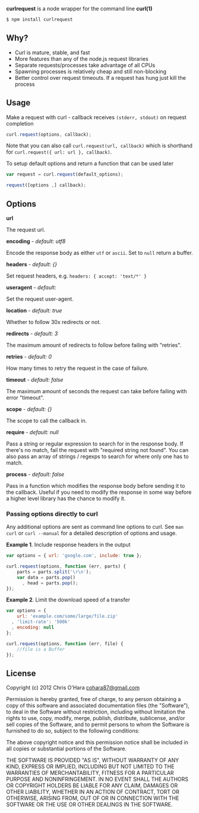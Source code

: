 **curlrequest** is a node wrapper for the command line **curl(1)**

```bash
$ npm install curlrequest
```

## Why?

- Curl is mature, stable, and fast
- More features than any of the node.js request libraries
- Separate requests/processes take advantage of all CPUs
- Spawning processes is relatively cheap and still non-blocking
- Better control over request timeouts. If a request has hung just kill the process

## Usage

Make a request with curl - callback receives `(stderr, stdout)` on request
completion

```javascript
curl.request(options, callback);
```

Note that you can also call `curl.request(url, callback)` which is
shorthand for `curl.request({ url: url }, callback)`.

To setup default options and return a function that can be used later

```javascript
var request = curl.request(default_options);

request([options ,] callback);
```

## Options

**url**

The request url.

**encoding** - *default: utf8*

Encode the response body as either `utf` or `ascii`. Set to `null` return a
buffer.

**headers** - *default: {}*

Set request headers, e.g. `headers: { accept: 'text/*' }`

**useragent** - *default: <random>*

Set the request user-agent.

**location** - *default: true*

Whether to follow 30x redirects or not.

**redirects** - *default: 3*

The maximum amount of redirects to follow before failing with "retries".

**retries** - *default: 0*

How many times to retry the request in the case of failure.

**timeout** - *default: false*

The maximum amount of seconds the request can take before failing with
error "timeout".

**scope** - *default: {}*

The scope to call the callback in.

**require** - *default: null*

Pass a string or regular expression to search for in the response body. If
there's no match, fail the request with "required string not found". You
can also pass an array of strings / regexps to search for where only one
has to match.

**process** - *default: false*

Pass in a function which modifies the response body before sending it to
the callback. Useful if you need to modify the response in some way before
a higher level library has the chance to modify it.

### Passing options directly to curl

Any additional options are sent as command line options to curl. See `man
curl` or `curl --manual` for a detailed description of options and usage.

**Example 1**. Include response headers in the output

```javascript
var options = { url: 'google.com', include: true };

curl.request(options, function (err, parts) {
    parts = parts.split('\r\n');
    var data = parts.pop()
      , head = parts.pop();
});
```

**Example 2**. Limit the download speed of a transfer

```javascript
var options = {
    url: 'example.com/some/large/file.zip'
  , 'limit-rate': '500k'
  , encoding: null
};

curl.request(options, function (err, file) {
    //file is a Buffer
});
```

## License

Copyright (c) 2012 Chris O'Hara <cohara87@gmail.com>

Permission is hereby granted, free of charge, to any person obtaining
a copy of this software and associated documentation files (the
"Software"), to deal in the Software without restriction, including
without limitation the rights to use, copy, modify, merge, publish,
distribute, sublicense, and/or sell copies of the Software, and to
permit persons to whom the Software is furnished to do so, subject to
the following conditions:

The above copyright notice and this permission notice shall be
included in all copies or substantial portions of the Software.

THE SOFTWARE IS PROVIDED "AS IS", WITHOUT WARRANTY OF ANY KIND,
EXPRESS OR IMPLIED, INCLUDING BUT NOT LIMITED TO THE WARRANTIES OF
MERCHANTABILITY, FITNESS FOR A PARTICULAR PURPOSE AND
NONINFRINGEMENT. IN NO EVENT SHALL THE AUTHORS OR COPYRIGHT HOLDERS BE
LIABLE FOR ANY CLAIM, DAMAGES OR OTHER LIABILITY, WHETHER IN AN ACTION
OF CONTRACT, TORT OR OTHERWISE, ARISING FROM, OUT OF OR IN CONNECTION
WITH THE SOFTWARE OR THE USE OR OTHER DEALINGS IN THE SOFTWARE.

